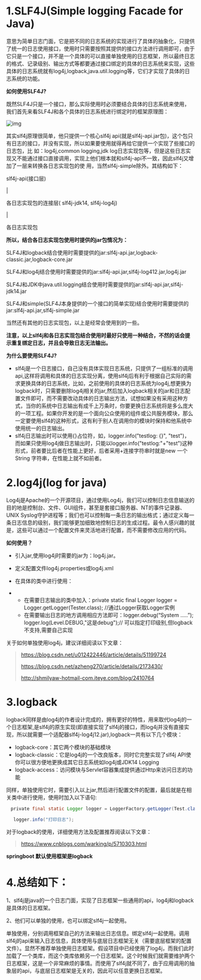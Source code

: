# **1.SLF4J(Simple logging Facade for Java)**

意思为简单日志门面，它是把不同的日志系统的实现进行了具体的抽象化，只提供了统一的日志使用接口，使用时只需要按照其提供的接口方法进行调用即可，由于它只是一个接口，并不是一个具体的可以直接单独使用的日志框架，所以最终日志的格式、记录级别、输出方式等都要通过接口绑定的具体的日志系统来实现，这些具体的日志系统就有log4j,logback,java.util.logging等，它们才实现了具体的日志系统的功能。

**如何使用SLF4J?**

既然SLF4J只是一个接口，那么实际使用时必须要结合具体的日志系统来使用，我们首先来看SLF4J和各个具体的日志系统进行绑定时的框架原理图：

![img](https://gitee.com/xiaokunji/my-images/raw/master/myMD/20210712002901.png)

其实slf4j原理很简单，他只提供一个核心slf4j api(就是slf4j-api.jar包)，这个包只有日志的接口，并没有实现，所以如果要使用就得再给它提供一个实现了些接口的日志包，比 如：log4j,common logging,jdk log日志实现包等，但是这些日志实现又不能通过接口直接调用，实现上他们根本就和slf4j-api不一致，因此slf4j又增加了一层来转换各日志实现包的使 用，当然slf4j-simple除外。其结构如下： 

slf4j-api(接口层) 

  | 

各日志实现包的连接层( slf4j-jdk14, slf4j-log4j) 

  | 

各日志实现包 

**所以，结合各日志实现包使用时提供的jar包情况为：**

SLF4J和logback结合使用时需要提供的jar:slf4j-api.jar,logback-classic.jar,logback-core.jar

SLF4J和log4j结合使用时需要提供的jar:slf4j-api.jar,slf4j-log412.jar,log4j.jar

SLF4J和JDK中java.util.logging结合使用时需要提供的jar:slf4j-api.jar,slf4j-jdk14.jar

SLF4J和simple(SLF4J本身提供的一个接口的简单实现)结合使用时需要提供的jar:slf4j-api.jar,slf4j-simple.jar

当然还有其他的日志实现包，以上是经常会使用到的一些。

**注意，以上slf4j和各日志实现包结合使用时最好只使用一种结合，不然的话会提示重复绑定日志，并且会导致日志无法输出。**

**为什么要使用SLF4J?**

-  slf4j是一个日志接口，自己没有具体实现日志系统，只提供了一组标准的调用api,这样将调用和具体的日志实现分离，使用slf4j后有利于根据自己实际的需求更换具体的日志系统，比如，之前使用的具体的日志系统为log4j,想更换为logback时，只需要删除log4j相关的jar,然后加入logback相关的jar和日志配置文件即可，而不需要改动具体的日志输出方法，试想如果没有采用这种方式，当你的系统中日志输出有成千上万条时，你要更换日志系统将是多么庞大的一项工程。如果你开发的是一个面向公众使用的组件或公共服务模块，那么一定要使用slf4的这种形式，这有利于别人在调用你的模块时保持和他系统中使用统一的日志输出。
- slf4j日志输出时可以使用{}占位符，如，logger.info("testlog: {}", "test")，而如果只使用log4j做日志输出时，只能以logger.info("testlog:"+"test")这种形式，前者要比后者在性能上更好，后者采用+连接字符串时就是new 一个String 字符串，在性能上就不如前者。

# **2.log4j(log for java)**

Log4j是Apache的一个开源项目，通过使用Log4j，我们可以控制日志信息输送的目的地是控制台、文件、GUI组件，甚至是套接口服务器、NT的事件记录器、UNIX Syslog守护进程等；我们也可以控制每一条日志的输出格式；通过定义每一条日志信息的级别，我们能够更加细致地控制日志的生成过程。最令人感兴趣的就是，这些可以通过一个配置文件来灵活地进行配置，而不需要修改应用的代码。

**如何使用？**

- 引入jar,使用log4j时需要的jar为：log4j.jar。
- 定义配置文件log4j.properties或log4j.xml
- 在具体的类中进行使用：

- - 在需要日志输出的类中加入：private static final Logger logger = Logger.getLogger(Tester.class); //通过Logger获取Logger实例
  - 在需要输出日志的地方调用相应方法即可：logger.debug(“System …..”); logger.log(Level.DEBUG,"这是debug");// 可以指定打印级别,但logback不支持,需要自己实现

关于如何单独使用log4j，建议详细阅读以下文章：

> https://blog.csdn.net/u012422446/article/details/51199724
>
> https://blog.csdn.net/azheng270/article/details/2173430/
>
> http://shmilyaw-hotmail-com.iteye.com/blog/2410764

# **3.logback**

 logback同样是由log4j的作者设计完成的，拥有更好的特性，用来取代log4j的一个日志框架,是slf4j的原生实现(即直接实现了slf4j的接口，而log4j并没有直接实现，所以就需要一个适配器slf4j-log4j12.jar),logback一共有以下几个模块：

- logback-core：其它两个模块的基础模块
- logback-classic：它是log4j的一个改良版本，同时它完整实现了slf4j API使你可以很方便地更换成其它日志系统如log4j或JDK14 Logging
- logback-access：访问模块与Servlet容器集成提供通过Http来访问日志的功能

同样，单独使用它时，需要引入以上jar,然后进行配置文件的配置，最后就是在相关类中进行使用，使用时加入以下语句:

```java
　private final static Logger logger = LoggerFactory.getLogger(Test.class);

 　logger.info("打印日志");
```



对于logback的使用，详细使用方法及配置推荐阅读以下文章：

> https://www.cnblogs.com/warking/p/5710303.html

**springboot 默认使用框架是logback**

# **4.总结如下：**

1、slf4j是java的一个日志门面，实现了日志框架一些通用的api，log4j和logback是具体的日志框架。

2、他们可以单独的使用，也可以绑定slf4j一起使用。

单独使用，分别调用框架自己的方法来输出日志信息。绑定slf4j一起使用。调用slf4j的api来输入日志信息，具体使用与底层日志框架无关（需要底层框架的配置文件）。显然不推荐单独使用日志框架。假设项目中已经使用了log4j，而我们此时加载了一个类库，而这个类库依赖另一个日志框架。这个时候我们就需要维护两个日志框架，这是一个非常麻烦的事情。而使用了slf4j就不同了，由于应用调用的抽象层的api，与底层日志框架是无关的，因此可以任意更换日志框架。